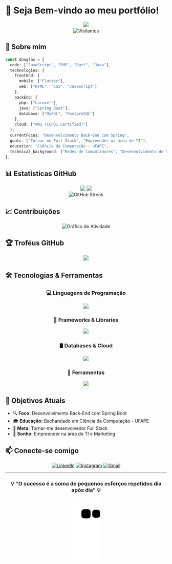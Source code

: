 # 👋 Seja Bem-vindo ao meu portfólio!

<div align="center">
  <img src="https://readme-typing-svg.herokuapp.com/?color=00bfbf&size=35&center=true&vCenter=true&width=1000&lines=Olá,+meu+nome+é+Douglas;Desenvolvedor+Full+Stack;Estudante+de+Ciência+da+Computação;Futuro+Empreendedor+de+TI" />
</div>

<div align="center">
  <img src="https://komarev.com/ghpvc/?username=douglaskks&color=00bfbf&style=flat-square&label=Visitantes" alt="Visitantes"/>
</div>

## 🚀 Sobre mim

```typescript
const douglas = {
  code: ["JavaScript", "PHP", "Dart", "Java"],
  technologies: {
    frontEnd: {
      mobile: ["Flutter"],
      web: ["HTML", "CSS", "JavaScript"]
    },
    backEnd: {
      php: ["Laravel"],
      java: ["Spring Boot"],
      database: ["MySQL", "PostgreSQL"]
    },
    cloud: ["AWS (CCP01 Certified)"]
  },
  currentFocus: "Desenvolvimento Back-End com Spring",
  goals: ["Tornar-me Full Stack", "Empreender na área de TI"],
  education: "Ciência da Computação - UFAPE",
  technical_background: ["Redes de Computadores", "Desenvolvimento de Sistemas"]
};
```

## 📊 Estatísticas GitHub

<div align="center">
  <img height="180em" src="https://github-readme-stats.vercel.app/api?username=douglaskks&show_icons=true&theme=tokyonight&include_all_commits=true&count_private=true"/>
  <img height="180em" src="https://github-readme-stats.vercel.app/api/top-langs/?username=douglaskks&layout=compact&langs_count=8&theme=tokyonight"/>
</div>

<div align="center">
  <img src="https://github-readme-streak-stats.herokuapp.com?user=douglaskks&theme=tokyonight&hide_border=false&border_radius=5" alt="GitHub Streak"/>
</div>

## 📈 Contribuições

<div align="center">
  <img src="https://github-readme-activity-graph.vercel.app/graph?username=douglaskks&bg_color=1a1b27&color=70a5fd&line=70a5fd&point=ff6b6b&area=true&hide_border=true" alt="Gráfico de Atividade"/>
</div>

## 🏆 Troféus GitHub

<div align="center">
  <img src="https://github-profile-trophy.vercel.app/?username=douglaskks&theme=tokyonight&row=2&no-bg=false&column=3&margin-w=15&margin-h=15" />
</div>

## 🛠️ Tecnologias & Ferramentas

<div align="center">
  
### 💻 Linguagens de Programação
<img src="https://skillicons.dev/icons?i=dart,php,java,js,html,css" />

### 🚀 Frameworks & Libraries  
<img src="https://skillicons.dev/icons?i=flutter,laravel,spring" />

### 🛢️ Databases & Cloud
<img src="https://skillicons.dev/icons?i=mysql,postgres,aws" />

### 🔧 Ferramentas
<img src="https://skillicons.dev/icons?i=git,github,vscode,postman" />

</div>

## 🎯 Objetivos Atuais

- 🔍 **Foco:** Desenvolvimento Back-End com Spring Boot
- 🎓 **Educação:** Bacharelado em Ciência da Computação - UFAPE
- 🚀 **Meta:** Tornar-me desenvolvedor Full Stack
- 💼 **Sonho:** Empreender na área de TI e Marketing

## 📫 Conecte-se comigo

<div align="center">
  
[![LinkedIn](https://img.shields.io/badge/LinkedIn-0077B5?style=for-the-badge&logo=linkedin&logoColor=white)]((https://www.linkedin.com/in/douglashenriquesoares/))
[![Instagram](https://img.shields.io/badge/Instagram-E4405F?style=for-the-badge&logo=instagram&logoColor=white)](https://www.instagram.com/doug_salviano/)
[![Gmail](https://img.shields.io/badge/Gmail-D14836?style=for-the-badge&logo=gmail&logoColor=white)](mailto:douglaszxv2@gmail.com)

</div>

---

<div align="center">
  <h3>💡 "O sucesso é a soma de pequenos esforços repetidos dia após dia" 💡</h3>
  
  ![Snake animation](https://github.com/douglaskks/douglaskks/blob/output/github-contribution-grid-snake.svg)
  
</div>
